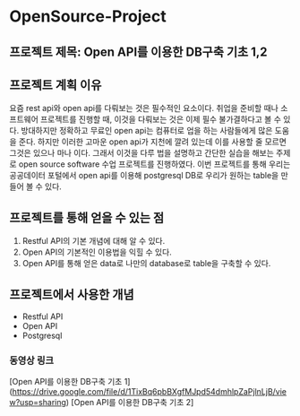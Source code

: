 # OpenSource-Project

## 프로젝트 제목: Open API를 이용한 DB구축 기초 1,2

## 프로젝트 계획 이유
요즘 rest api와 open api를 다뤄보는 것은 필수적인 요소이다. 취업을 준비할 때나 소프트웨어 프로젝트를 진행할 때, 이것을 다뤄보는 것은 이제 필수 불가결하다고 볼 수 있다. 방대하지만 정확하고 무료인 open api는 컴퓨터로 업을 하는 사람들에게 많은 도움을 준다. 하지만 이러한 고마운 open api가 지천에 깔려 있는데 이를 사용할 줄 모르면 그것은 있으나 마나 이다. 그래서 이것을 다루 법을 설명하고 간단한 실습을 해보는 주제로 open source software 수업 프로젝트를 진행하였다. 이번 프로젝트를 통해 우리는 공공데이터 포털에서 open api를 이용해 postgresql DB로 우리가 원하는 table을 만들어 볼 수 있다.

## 프로젝트를 통해 얻을 수 있는 점 
 1. Restful API의 기본 개념에 대해 알 수 있다.
 2. Open API의 기본적인 이용법을 익힐 수 있다. 
 3. Open API를 통해 얻은 data로 나만의 database로 table을 구축할 수 있다. 

## 프로젝트에서 사용한 개념 
  * Restful API
  * Open API
  * Postgresql

### 동영상 링크
[Open API를 이용한 DB구축 기초 1] (https://drive.google.com/file/d/1TixBq6pbBXgfMJpd54dmhlpZaPjlnLjB/view?usp=sharing)
[Open API를 이용한 DB구축 기초 2]
